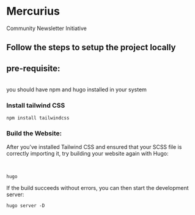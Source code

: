 # Mercurius
Community Newsletter Initiative

## Follow the steps to setup the project locally

## pre-requisite:
<br>
you should have npm and hugo installed in your system
<br>

### Install tailwind CSS
```
npm install tailwindcss
```

### Build the Website:

<p> After you've installed Tailwind CSS and ensured that your SCSS file is correctly importing it, try building your website again with Hugo:</p>

<br>

```
hugo
```

<p> If the build succeeds without errors, you can then start the development server:</p>

```
hugo server -D

```